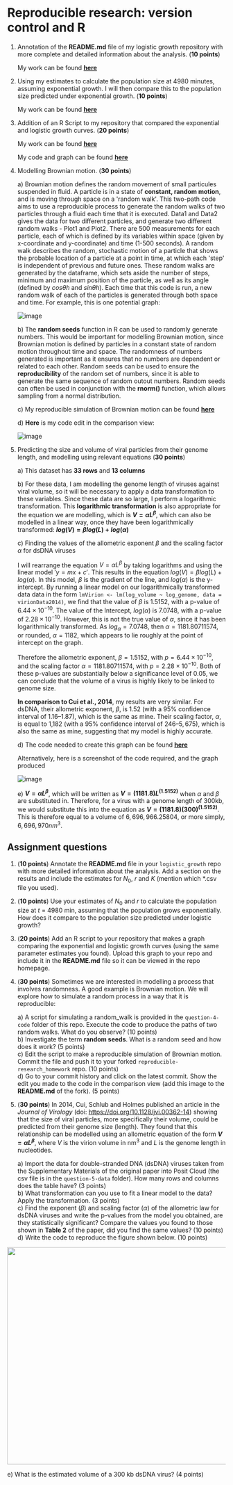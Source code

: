 # Reproducible research: version control and R

1) Annotation of the **README.md** file of my logistic growth repository with more complete and detailed information about the analysis. (**10 points**)

   My work can be found [**here**](https://github.com/Candidate1072313/logistic_growth)
   
2) Using my estimates to calculate the population size at 4980 minutes, assuming exponential growth. I will then compare this to the population size predicted under exponential growth. (**10 points**)

   My work can be found [**here**](https://github.com/Candidate1072313/logistic_growth)
   
3) Addition of an R Script to my repository that compared the exponential and logistic growth curves. (**20 points**)

   My work can be found [**here**](https://github.com/Candidate1072313/logistic_growth)
   
   My code and graph can be found [**here**](https://github.com/Candidate1072313/logistic_growth/blob/main/exponential_logistic_comparison.R)

5) Modelling Brownian motion. (**30 points**)

   a) Brownian motion defines the random movement of small particules suspended in fluid. A particle is in a state of **constant, random motion**, and is moving through space on a 'random walk'. This two-path code aims to use a reproducible process to generate the random walks of two particles through a fluid each time that it is executed. Data1 and Data2 gives the data for two different particles, and generate two different random walks - Plot1 and Plot2. There are 500 measurements for each particle, each of which is defined by its variables within space (given by x-coordinate and y-coordinate) and time (1-500 seconds). A random walk describes the random, stochastic motion of a particle that shows the probable location of a particle at a point in time, at which each 'step' is independent of previous and future ones. These random walks are generated by the dataframe, which sets aside the number of steps, minimum and maximum position of the particle, as well as its angle (defined by $`cosθh`$  and $`sinθh`$). Each time that this code is run, a new random walk of each of the particles is generated through both space and time. For example, this is one potential graph:
   
   ![image](https://github.com/user-attachments/assets/ba79902c-ada2-42a1-8ccb-912d93a8c5af)

   b) The **random seeds** function in R can be used to randomly generate numbers. This would be important for modelling Brownian motion, since Brownian motion is defined by particles in a constant state of random motion throughout time and space. The randomness of numbers generated is important as it ensures that no numbers are dependent or related to each other. Random seeds can be used to ensure the **reproducibility** of the random set of numbers, since it is able to generate the same sequence of random outout numbers. Random seeds can often be used in conjunction with the **rnorm()** function, which allows sampling from a normal distribution. 

   c) My reproducible simulation of Brownian motion can be found [**here**](https://github.com/Candidate1072313/reproducible-research_homework/blob/main/question-4-code/random_walk.R)

   d) **Here** is my code edit in the comparison view:
   
      ![image](https://github.com/user-attachments/assets/93d04165-5490-4f84-8f14-0676ff84c5a9)

   
6) Predicting the size and volume of viral particles from their genome length, and modelling using relevant equations (**30 points**)

   a) This dataset has **33 rows** and **13 columns**

   b) For these data, I am modelling the genome length of viruses against viral volume, so it will be necessary to apply a data transformation to these variables. Since these data are so large, I perform a logarithmic transformation. This **logarithmic transformation** is also appropriate for the equation we are modelling, which is **$`V = αL^β `$**, which can also be modelled in a linear way, once they have been logarithmically transformed: **$` log(V) = βlog(L) + log(α)`$**

   c) Finding the values of the allometric exponent $`β`$ and the scaling factor $`α`$ for dsDNA viruses 

     I will rearrange the equation $`V = αL^β `$ by taking logarithms and using the linear model $'y = mx+c'$. This results in the equation $` log(V) = βlog(L) + log(α)`$. In this model, $`β`$ is the gradient of the line, and  $`log(α)`$ is the y-intercept. By running a linear model on our logarithmically transformed data data in the form `lmVirion <- lm(log_volume ~ log_genome, data = virionData2014)`, we find that the value of $`β`$ is $`1.5152`$, with a p-value of $`6.44 \times 10^{-10}`$. The value of the Intercept, $`log(α)`$ is $`7.0748`$, with a p-value of $`2.28 \times 10^{-10}`$. However, this is not the true value of $`α`$, since it has been logarithmically transformed. As $`log_α = 7.0748`$, then $`α = 1181.80711574`$, or rounded, $`α = 1182`$, which appears to lie roughly at the point of intercept on the graph.

   Therefore the allometric exponent, $`β = 1.5152`$, with $`p = 6.44 \times 10^{-10}`$, and the scaling factor $`α = 1181.80711574`$, with $`p = 2.28 \times 10^{-10}`$. Both of these p-values are substantially below a significance level of 0.05, we can conclude that the volume of a virus is highly likely to be linked to genome size.

   **In comparison to Cui et al., 2014**, my results are very similar. For dsDNA, their allometric exponent, $`β`$, is 1.52 (with a 95% confidence interval of $`1.16–1.87`$), which is the same as mine. Their scaling factor, $`α`$, is equal to 1,182 (with a 95% confidence interval of $`246–5,675`$), which is also the same as mine, suggesting that my model is highly accurate. 

   d) The code needed to create this graph can be found [**here**](https://github.com/Candidate1072313/reproducible-research_homework/blob/main/viralVolumes.R)

   Alternatively, here is a screenshot of the code required, and the graph produced
   
   ![image](https://github.com/user-attachments/assets/58bfdd2f-e57c-428c-8bfc-67e93a5aec57)


   e) **$`V = αL^β `$**, which will be written as **$`V = (1181.8)L^{(1.5152)} `$** when $`α`$ and $`β`$ are substituted in. Therefore, for a virus with a genome length of 300kb, we would substitute this into the equation as **$`V = (1181.8)(300)^{(1.5152)} `$**. This is therefore equal to a volume of $`6,696,966.25804`$, or more simply, $`6,696,970 nm^3`$.
     

## Assignment questions 

1) (**10 points**) Annotate the **README.md** file in your `logistic_growth` repo with more detailed information about the analysis. Add a section on the results and include the estimates for $N_0$, $r$ and $K$ (mention which *.csv file you used).
   
2) (**10 points**) Use your estimates of $N_0$ and $r$ to calculate the population size at $t$ = 4980 min, assuming that the population grows exponentially. How does it compare to the population size predicted under logistic growth? 

3) (**20 points**) Add an R script to your repository that makes a graph comparing the exponential and logistic growth curves (using the same parameter estimates you found). Upload this graph to your repo and include it in the **README.md** file so it can be viewed in the repo homepage.
   
4) (**30 points**) Sometimes we are interested in modelling a process that involves randomness. A good example is Brownian motion. We will explore how to simulate a random process in a way that it is reproducible:

   a) A script for simulating a random_walk is provided in the `question-4-code` folder of this repo. Execute the code to produce the paths of two random walks. What do you observe? (10 points) \
   b) Investigate the term **random seeds**. What is a random seed and how does it work? (5 points) \
   c) Edit the script to make a reproducible simulation of Brownian motion. Commit the file and push it to your forked `reproducible-research_homework` repo. (10 points) \
   d) Go to your commit history and click on the latest commit. Show the edit you made to the code in the comparison view (add this image to the **README.md** of the fork). (5 points) 

5) (**30 points**) In 2014, Cui, Schlub and Holmes published an article in the *Journal of Virology* (doi: https://doi.org/10.1128/jvi.00362-14) showing that the size of viral particles, more specifically their volume, could be predicted from their genome size (length). They found that this relationship can be modelled using an allometric equation of the form **$`V = \alpha L^{\beta}`$**, where $`V`$ is the virion volume in nm<sup>3</sup> and $`L`$ is the genome length in nucleotides.

   a) Import the data for double-stranded DNA (dsDNA) viruses taken from the Supplementary Materials of the original paper into Posit Cloud (the csv file is in the `question-5-data` folder). How many rows and columns does the table have? (3 points)\
   b) What transformation can you use to fit a linear model to the data? Apply the transformation. (3 points) \
   c) Find the exponent ($\beta$) and scaling factor ($\alpha$) of the allometric law for dsDNA viruses and write the p-values from the model you obtained, are they statistically significant? Compare the values you found to those shown in **Table 2** of the paper, did you find the same values? (10 points) \
   d) Write the code to reproduce the figure shown below. (10 points) 

  <p align="center">
     <img src="https://github.com/josegabrielnb/reproducible-research_homework/blob/main/question-5-data/allometric_scaling.png" width="600" height="500">
  </p>

  e) What is the estimated volume of a 300 kb dsDNA virus? (4 points) 

   
